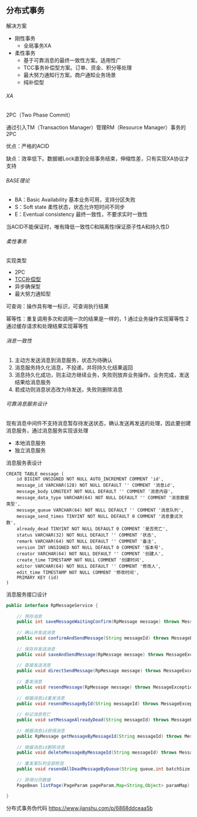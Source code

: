 分布式事务
-

解决方案

- 刚性事务
	- 全局事务XA
- 柔性事务
	- 基于可靠消息的最终一致性方案。适用性广
	- TCC事务补偿型方案。订单、资金、积分等处理
	- 最大努力通知行方案。商户通知业务场景
	- 纯补偿型

###### XA

2PC（Two Phase Commit）

通过引入TM（Transaction Manager）管理RM（Resource Manager）事务的2PC

优点：严格的ACID

缺点：效率低下。数据被Lock直到全局事务结束，伸缩性差，只有实现XA协议才支持

###### BASE理论

- BA：Basic Availability 基本业务可用，支持分区失败
- S：Soft state 柔性状态，状态允许短时间不同步
- E：Eventual consistency 最终一致性，不要求实时一致性

当ACID不能保证时，唯有降低一致性C和隔离性I保证原子性A和持久性D

###### 柔性事务

实现类型

- 2PC
- [TCC补偿型](transaction_tcc.md)
- 异步确保型
- 最大努力通知型

可查询：操作具有唯一标识，可查询执行结果

幂等性：重复调用多次和调用一次的结果是一样的，1 通过业务操作实现幂等性 2 通过缓存请求和处理结果实现幂等性

###### 消息一致性

1. 主动方发送消息到消息服务，状态为待确认
2. 消息服务持久化消息，不投递，并将持久化结果返回
3. 消息持久化成功，则主动方继续业务，失败则放弃业务操作。业务完成，发送结果给消息服务
4. 若成功则消息状态改为待发送，失败则删除消息






###### 可靠消息服务设计

现有消息中间件不支持消息暂存待发送状态，确认发送再发送的处理，因此要创建消息服务，通过消息服务实现该处理

- 本地消息服务
- 独立消息服务

消息服务表设计

```mysql
CREATE TABLE message (
    id BIGINT UNSIGNED NOT NULL AUTO_INCREMENT COMMENT 'id',
    message_id VARCHAR(128) NOT NULL DEFAULT '' COMMENT '消息id',
    message_body LONGTEXT NOT NULL DEFAULT '' COMMENT '消息内容',
    message_data_type VARCHAR(64) NOT NULL DEFAULT '' COMMENT '消息数据类型',
    message_queue VARCHAR(64) NOT NULL DEFAULT '' COMMENT '消息队列',
    message_send_times TINYINT NOT NULL DEFAULT 0 COMMENT '消息重试次数',
    already_dead TINYINT NOT NULL DEFAULT 0 COMMENT '是否死亡',
    status VARCHAR(32) NOT NULL DEFAULT '' COMMENT '状态',
    remark VARCHAR(64) NOT NULL DEFAULT '' COMMENT '备注',
    version INT UNSIGNED NOT NULL DEFAULT 0 COMMENT '版本号',
    creator VARCHAR(64) NOT NULL DEFAULT '' COMMENT '创建人',
    create_time TIMESTAMP NOT NULL COMMENT '创建时间',
    editor VARCHAR(64) NOT NULL DEFAULT '' COMMENT '修改人',
    edit_time TIMESTAMP NOT NULL COMMENT '修改时间',
    PRIMARY KEY (id)
)
```

消息服务接口设计

```java
public interface RpMessageService {
    
    // 预存消息
    public int saveMessageWaitingConfirm(RpMessage message) throws MessageException;
    
    // 确认并发送消息
    public void confirmAndSendMessage(String messageId) throws MessageException;
    
    // 保存并发送消息
    public void saveAndSendMessage(RpMessage message) throws MessageException;
    
    // 直接发送消息
    public void directSendMessage(RpMessage message) throws MessageException;
 
    // 重发消息
    public void resendMessage(RpMessage message) throws MessageException;
    
    // 根据消息id重发消息
    public void resendMessageById(String messageId) throws MessageException;
    
    // 标记消息死亡
    public void setMessageAlreadyDead(String messageId) throws MessageException;
    
    // 根据消息id获得消息
    public RpMessage getMessageByMessageId(String messageId) throws MessageException;
    
    // 根据消息id删除消息
    public void deleteMessageByMessageId(String messageId) throws MessageException;
    
    // 重发某队列全部死信
    public void resendAllDeadMessageByQueue(String queue,int batchSize) throws MessageException;
    
    // 获得分页数据
    PageBean listPage(PageParam pageParam,Map<String,Object> paramMap) throws MessageException;
    
}
```


分布式事务伪代码 https://www.jianshu.com/p/6868ddceaa5b

